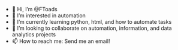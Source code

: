 - 👋 Hi, I’m @FToads
- 👀 I’m interested in automation
- 🌱 I’m currently learning python, html, and how to automate tasks
- 💞️ I’m looking to collaborate on automation, information, and data analytics projects
- 📫 How to reach me: Send me an email!

<!---
FToads/FToads is a ✨ special ✨ repository because its `README.md` (this file) appears on your GitHub profile.
You can click the Preview link to take a look at your changes.
--->
